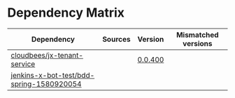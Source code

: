 # Dependency Matrix

Dependency | Sources | Version | Mismatched versions
---------- | ------- | ------- | -------------------
[cloudbees/jx-tenant-service](https://github.com/cloudbees/jx-tenant-service) |  | [0.0.400](https://github.com/cloudbees/jx-tenant-service/releases/tag/v0.0.400) | 
[jenkins-x-bot-test/bdd-spring-1580920054](https://github.com/jenkins-x-bot-test/bdd-spring-1580920054.git) |  | []() | 

